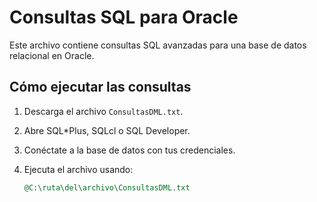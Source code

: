 #  Consultas SQL para Oracle 

Este archivo contiene consultas SQL avanzadas para una base de datos relacional en Oracle.

##  Cómo ejecutar las consultas

1. Descarga el archivo `ConsultasDML.txt`.
2. Abre SQL*Plus, SQLcl o SQL Developer.
3. Conéctate a la base de datos con tus credenciales.
4. Ejecuta el archivo usando:

   ```sql
   @C:\ruta\del\archivo\ConsultasDML.txt
